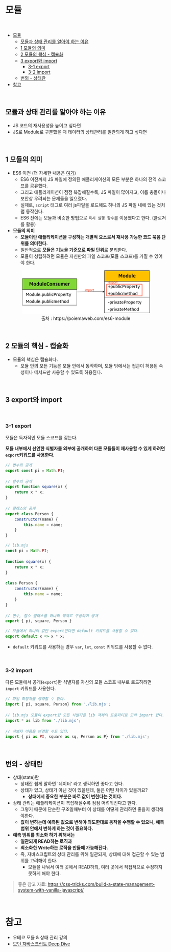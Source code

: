 # 모듈

<br>

- [모듈](#모듈)
  - [모듈과 상태 관리를 알아야 하는 이유](#모듈과-상태-관리를-알아야-하는-이유)
  - [1 모듈의 의미](#1-모듈의-의미)
  - [2 모듈의 핵심 - 캡슐화](#2-모듈의-핵심---캡슐화)
  - [3 export와 import](#3-export와-import)
    - [3-1 export](#3-1-export)
    - [3-2 import](#3-2-import)
  - [번외 - 상태란](#번외---상태란)
- [참고](#참고)

<br>

## 모듈과 상태 관리를 알아야 하는 이유
* JS 코드의 재사용성을 높이고 싶다면
* JS로 Module로 구분했을 때 데이터의 상태관리를 일관되게 하고 싶다면

<br>

## 1 모듈의 의미
* ES6 이전 (더 자세한 내용은 [여기](https://d2.naver.com/helloworld/12864))
  * ES6 이전까지 JS 파일에 정의된 애플리케이션의 모든 부분은 하나의 전역 스코프를 공유했다.
  * 그리고 애플리케이션이 점점 복잡해질수록, JS 파일이 많아지고, 이름 충돌이나 보안상 우려되는 문제들을 일으켰다.
  * 실제로, `script` 태그로 여러 js파일을 로드해도 하나의 JS 파일 내에 있는 것처럼 동작한다.
  * ES6 전에는 모듈과 비슷한 방법으로 `즉시 실행 함수`를 이용했다고 한다. (클로저를 활용)
* **모듈의 의미**
  * **모듈이란 애플리케이션을 구성하는 개별적 요소로서 재사용 가능한 코드 묶음 단위를 의미한다.**
  * 일반적으로 **모듈은 기능을 기준으로 파일 단위**로 분리한다.
  * 모듈이 성립하려면 모듈은 자신만의 파일 스코프(모듈 스코프)를 가질 수 있어야 한다.

<p align="center"><img src="./image/module.png" width="400"><br> 출처 : https://poiemaweb.com/es6-module </p>

<br>

## 2 모듈의 핵심 - 캡슐화
* 모듈의 핵심은 캡슐화다.
  * 모듈 안의 모든 기능은 모듈 안에서 동작하며, 모듈 밖에서는 접근이 허용된 속성이나 메서드만 사용할 수 있도록 허용된다.

<br>

## 3 export와 import

<br>

### 3-1 export
모듈은 독자적인 모듈 스코프를 갖는다. 

**모듈 내부에서 선언한 식별자를 외부에 공개하여 다른 모듈들이 재사용할 수 있게 하려면 `export`키워드를 사용한다.**
```js
// 변수의 공개
export const pi = Math.PI;

// 함수의 공개
export function square(x) { 
    return x * x;
}

// 클래스의 공개
export class Person {
    constructor(name) {
        this.name = name;
    }
}
```
```js
// lib.mjs
const pi = Math.PI;

function square(x) { 
    return x * x;
}

class Person {
    constructor(name) {
        this.name = name;
    }
}

// 변수, 함수 클래스를 하나의 객체로 구성하여 공개
export { pi, square, Person }
```
```js
// 모듈에서 하나의 값만 export한다면 default 키워드를 사용할 수 있다.
export default x => x * x;
```
* `default` 키워드를 사용하는 경우 `var`, `let`, `const` 키워드를 사용할 수 없다.

<br>

### 3-2 import
다른 모듈에서 공개(`export`)한 식별자를 자신의 모듈 스코프 내부로 로드하려면 `import` 키워드를 사용한다.

```js
// 파일 확장자를 생략할 수 없다.
import { pi, square, Person} from './lib.mjs';

// lib.mjs 모듈이 export한 모든 식별자를 lib 객체의 프로퍼티로 모아 import 한다.
import * as lib from './lib.mjs';

// 식별자 이름을 변경할 수도 있다.
import { pi as PI, square as sq, Person as P} from './lib.mjs';
```

<br>

## 번외 - 상태란
* 상태(state)란
  * 상태란 쉽게 말하면 '데이터' 라고 생각하면 좋다고 한다.
  * 상태가 있고, 상태가 아닌 것이 있을텐데, 둘은 어떤 차이가 있을까요?
    * **상태에서 중요한 부분은 바로 값이 변한다는 것이다.**
* 상태 관리는 애플리케이션이 복잡해질수록 점점 어려워진다고 한다.
  * 그렇기 때문에 단순한 구조일때부터 이 상태를 어떻게 관리하면 좋을지 생각해야한다.
  * **값이 변하는데 예측된 값으로 변해야 의도한대로 동작을 수행할 수 있으니, 예측 범위 안에서 변하게 하는 것이 중요하다.**
* **예측 범위를 최소화 하기 위해서는**
  * **일관되게 READ하는 로직과**
  * **최소화한 Write하는 로직을 만들때 가능해진다.**
  * 즉, 자바스크립트의 상태 관리를 위해 일관되게, 상태에 대해 접근할 수 있는 범위를 고려해야 한다.
    * 모듈을 나눠서 여러 곳에서 READ하되, 여러 곳에서 직접적으로 수정하지 못하게 해야 한다.
> 좋은 참고 자료: https://css-tricks.com/build-a-state-management-system-with-vanilla-javascript/

<br>

# 참고
* 우테코 모듈 & 상태 관리 강의
* [모던 자바스크립트 Deep Dive]()
